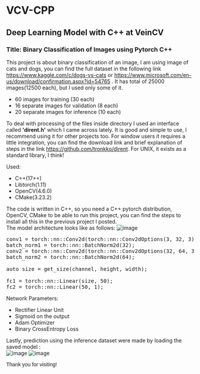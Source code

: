 # VCV-CPP
<h2>Deep Learning Model with C++ at VeinCV</h2>
<h3>Title: Binary Classification of Images using Pytorch C++ </h3>

This project is about binary classification of an image, I am using image of cats and dogs, you can find the full dataset
in the following link https://www.kaggle.com/c/dogs-vs-cats or https://www.microsoft.com/en-us/download/confirmation.aspx?id=54765 .
It has total of 25000 images(12500 each), but I used only some of it.
*	60 images for training (30 each)
*	16 separate images for validation (8 each)
*	20 separate images for inference (10 each)

To deal with processing of the files inside directory I used an interface called <b>'dirent.h'</b> which I came across lately. It is good and simple to use, 
I recommend using it for other projects too. For window users it requires a little integration, you can find the 
download link and brief explanation of steps in the link https://github.com/tronkko/dirent. For UNIX, it exists as a standard library, I think!

Used: 
* C++(17++)
* Libtorch(1.11)
* OpenCV(4.6.0) 
* CMake(3.23.2)

The code is written in C++, so you need a C++ pytorch distribution, OpenCV, CMake to be able to run this project, you can find the steps to install all this in the 
previous project I posted. \
The model architecture looks like as follows:
![image](https://user-images.githubusercontent.com/96078343/177979924-4f9872c2-4093-4f85-bda4-ef7acb2e9b31.png)

<pre>
conv1 = torch::nn::Conv2d(torch::nn::Conv2dOptions(3, 32, 3).stride(2));
batch_norm1 = torch::nn::BatchNorm2d(32);
conv2 = torch::nn::Conv2d(torch::nn::Conv2dOptions(32, 64, 3).stride(2));
batch_norm2 = torch::nn::BatchNorm2d(64);

auto size = get_size(channel, height, width);

fc1 = torch::nn::Linear(size, 50);
fc2 = torch::nn::Linear(50, 1);
</pre>

Network Parameters:
* Rectifier Linear Unit
* Sigmoid on the output
* Adam Optimizer 
* Binary CrossEntropy Loss

Lastly, prediction using the inference dataset were made by loading the saved model :\
 ![image](https://user-images.githubusercontent.com/96078343/177985159-74046333-079b-4dd6-8af2-0eab32be1cc8.png)
![image](https://user-images.githubusercontent.com/96078343/177985521-1f078b59-3a76-4a5c-a061-189a11a2b458.png)


<font face="Arial">Thank you for visiting!</font>
